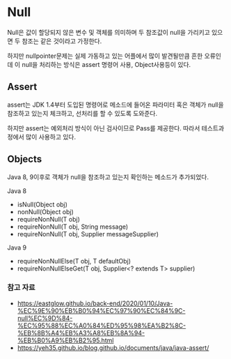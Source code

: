 # Null
Null은 값이 할당되지 않은 변수 및 객체를 의미하며 두 참조값이 null을 가리키고 있으면 두 참조는 같은 것이라고 가정한다.

하지만 nullpointer문제는 실제 가동하고 있는 어플에서 많이 발견될만큼 흔한 오류인데 이 null을 처리하는 방식은 assert 명령어 사용, Object사용등이 있다.
## Assert
assert는 JDK 1.4부터 도입된 명령어로 메소드에 들어온 파라미터 혹은 객체가 null을 참조하고 있는지 체크하고, 선처리를 할 수 있도록 도와준다.

하지만 assert는 예외처리 방식이 아닌 검사이므로 Pass를 제공한다. 따라서 테스트과정에서 많이 사용하고 있다.

## Objects
Java 8, 9이후로 객체가 null을 참조하고 있는지 확인하는 메소드가 추가되었다.

Java 8
- isNull(Object obj)
- nonNull(Object obj)
- requireNonNull(T obj)
- requireNonNull(T obj, String message)
- requireNonNull(T obj, Supplier<String> messageSupplier)

Java 9
- requireNonNullElse(T obj, T defaultObj)
- requireNonNullElseGet(T obj, Supplier<? extends T> supplier)

### 참고 자료
- https://eastglow.github.io/back-end/2020/01/10/Java-%EC%9E%90%EB%B0%94%EC%97%90%EC%84%9C-null%EC%9D%84-%EC%95%88%EC%A0%84%ED%95%98%EA%B2%8C-%EB%8B%A4%EB%A3%A8%EB%8A%94-%EB%B0%A9%EB%B2%95.html
- https://yeh35.github.io/blog.github.io/documents/java/java-assert/
